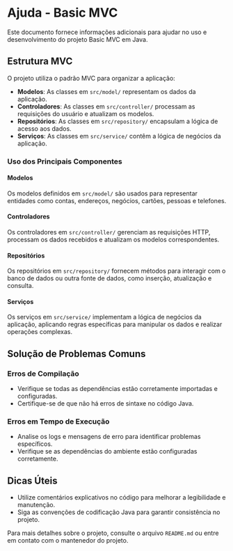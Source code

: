 # Ajuda - Basic MVC

Este documento fornece informações adicionais para ajudar no uso e desenvolvimento do projeto Basic MVC em Java.

## Estrutura MVC

O projeto utiliza o padrão MVC para organizar a aplicação:

- **Modelos**: As classes em `src/model/` representam os dados da aplicação.
- **Controladores**: As classes em `src/controller/` processam as requisições do usuário e atualizam os modelos.
- **Repositórios**: As classes em `src/repository/` encapsulam a lógica de acesso aos dados.
- **Serviços**: As classes em `src/service/` contêm a lógica de negócios da aplicação.

### Uso dos Principais Componentes

#### Modelos

Os modelos definidos em `src/model/` são usados para representar entidades como contas, endereços, negócios, cartões,
pessoas e telefones.

#### Controladores

Os controladores em `src/controller/` gerenciam as requisições HTTP, processam os dados recebidos e atualizam os modelos
correspondentes.

#### Repositórios

Os repositórios em `src/repository/` fornecem métodos para interagir com o banco de dados ou outra fonte de dados, como
inserção, atualização e consulta.

#### Serviços

Os serviços em `src/service/` implementam a lógica de negócios da aplicação, aplicando regras específicas para manipular
os dados e realizar operações complexas.

## Solução de Problemas Comuns

### Erros de Compilação

- Verifique se todas as dependências estão corretamente importadas e configuradas.
- Certifique-se de que não há erros de sintaxe no código Java.

### Erros em Tempo de Execução

- Analise os logs e mensagens de erro para identificar problemas específicos.
- Verifique se as dependências do ambiente estão configuradas corretamente.

## Dicas Úteis

- Utilize comentários explicativos no código para melhorar a legibilidade e manutenção.
- Siga as convenções de codificação Java para garantir consistência no projeto.

Para mais detalhes sobre o projeto, consulte o arquivo `README.md` ou entre em contato com o mantenedor do projeto.
